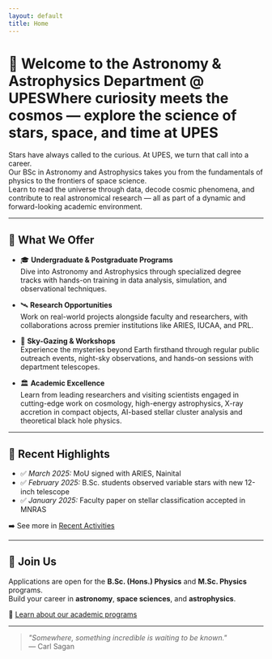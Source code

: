 ```yaml
---
layout: default
title: Home
---
```


# 🌌 Welcome to the Astronomy & Astrophysics Department @ UPESWhere curiosity meets the cosmos — explore the science of stars, space, and time at UPES


Stars have always called to the curious. At UPES, we turn that call into a career.  
Our BSc in Astronomy and Astrophysics takes you from the fundamentals of physics to the frontiers of space science.  
Learn to read the universe through data, decode cosmic phenomena, and contribute to real astronomical research — all as part of a dynamic and forward-looking academic environment.

---

## 🔭 What We Offer

- 🎓 **Undergraduate & Postgraduate Programs**  
  Dive into Astronomy and Astrophysics through specialized degree tracks with hands-on training in data analysis, simulation, and observational techniques.

- 🛰 **Research Opportunities**  
  Work on real-world projects alongside faculty and researchers, with collaborations across premier institutions like ARIES, IUCAA, and PRL.

- 🌠 **Sky-Gazing & Workshops**  
  Experience the mysteries beyond Earth firsthand through regular public outreach events, night-sky observations, and hands-on sessions with department telescopes.

- 🏛 **Academic Excellence**  
Learn from leading researchers and visiting scientists engaged in cutting-edge work on cosmology, high-energy astrophysics, X-ray accretion in compact objects, AI-based stellar cluster analysis and theoretical black hole physics.

---

## 📰 Recent Highlights

- ✅ *March 2025:* MoU signed with ARIES, Nainital  
- ✅ *February 2025:* B.Sc. students observed variable stars with new 12-inch telescope  
- ✅ *January 2025:* Faculty paper on stellar classification accepted in MNRAS  

➡️ See more in [Recent Activities](activities.md)

---

## 📢 Join Us

Applications are open for the **B.Sc. (Hons.) Physics** and **M.Sc. Physics** programs.  
Build your career in **astronomy**, **space sciences**, and **astrophysics**.

🔗 [Learn about our academic programs](programs.md)

---

> _"Somewhere, something incredible is waiting to be known."_  
> — Carl Sagan